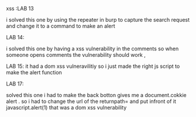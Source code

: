 xss :LAB 13

i solved this one by using the repeater in burp to capture the search request and change it to a command to make an alert

LAB 14: 

 i solved this one by having a xss vulnerability in the comments so when someone opens comments the vulnerability should work , 

LAB 15:
  it had a dom xss vulneravilitiy so i just made the right js script to make the alert function

LAB 17:

solved this one i had to make the back botton gives me a document.cokkie alert . so i had to change the url of the returnpath= and put infront of it javascript.alert(1) that was a dom xss vulnerability
